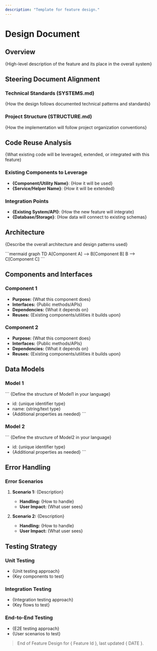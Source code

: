 ```yaml
---
description: "Template for feature design."
---
```


# Design Document

## Overview

{High-level description of the feature and its place in the overall system}

## Steering Document Alignment

### Technical Standards (SYSTEMS.md)

{How the design follows documented technical patterns and standards}

### Project Structure (STRUCTURE.md)

{How the implementation will follow project organization conventions}

## Code Reuse Analysis

{What existing code will be leveraged, extended, or integrated with this feature}

### Existing Components to Leverage

- **{Component/Utility Name}**: {How it will be used}
- **{Service/Helper Name}**: {How it will be extended}

### Integration Points

- **{Existing System/API}**: {How the new feature will integrate}
- **{Database/Storage}**: {How data will connect to existing schemas}

## Architecture

{Describe the overall architecture and design patterns used}

\`\`\`mermaid
graph TD
A[Component A] --> B[Component B]
B --> C[Component C]
\`\`\`

## Components and Interfaces

### Component 1

- **Purpose:** {What this component does}
- **Interfaces:** {Public methods/APIs}
- **Dependencies:** {What it depends on}
- **Reuses:** {Existing components/utilities it builds upon}

### Component 2

- **Purpose:** {What this component does}
- **Interfaces:** {Public methods/APIs}
- **Dependencies:** {What it depends on}
- **Reuses:** {Existing components/utilities it builds upon}

## Data Models

### Model 1

\`\`\`
{Define the structure of Model1 in your language}

- id: {unique identifier type}
- name: {string/text type}
- {Additional properties as needed}
  \`\`\`

### Model 2

\`\`\`
{Define the structure of Model2 in your language}

- id: {unique identifier type}
- {Additional properties as needed}
  \`\`\`

## Error Handling

### Error Scenarios

1. **Scenario 1:** {Description}
   - **Handling:** {How to handle}
   - **User Impact:** {What user sees}

2. **Scenario 2:** {Description}
   - **Handling:** {How to handle}
   - **User Impact:** {What user sees}

## Testing Strategy

### Unit Testing

- {Unit testing approach}
- {Key components to test}

### Integration Testing

- {Integration testing approach}
- {Key flows to test}

### End-to-End Testing

- {E2E testing approach}
- {User scenarios to test}

> End of Feature Design for { Feature Id }, last updated { DATE }.
